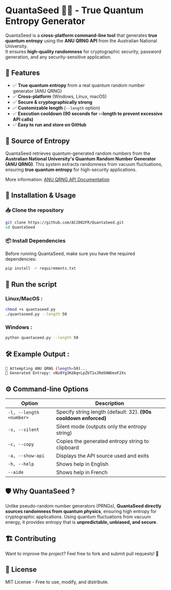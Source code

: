 # QuantaSeed 🌱🔬 - True Quantum Entropy Generator

QuantaSeed is a **cross-platform command-line tool** that generates **true quantum entropy** using the **ANU QRNG API** from the Australian National University.  
It ensures **high-quality randomness** for cryptographic security, password generation, and any security-sensitive application. 

## 🚀 Features
- ✅ **True quantum entropy** from a real quantum random number generator (ANU QRNG)
- ✅ **Cross-platform** (Windows, Linux, macOS)
- ✅ **Secure & cryptographically strong**
- ✅ **Customizable length** (`--length` option)
- ✅ **Execution cooldown (90 seconds for --length to prevent excessive API calls)**
- ✅ **Easy to run and store on GitHub**

## 🔬 Source of Entropy
QuantaSeed retrieves quantum-generated random numbers from the **Australian National University's Quantum Random Number Generator (ANU QRNG)**. This system extracts randomness from vacuum fluctuations, ensuring **true quantum entropy** for high-security applications.

More information: [ANU QRNG API Documentation](https://qrng.anu.edu.au/contact/api-documentation/)

## 🔧 Installation & Usage
### 📥 Clone the repository
```sh
git clone https://github.com/AC2002FR/QuantaSeed.git
cd QuantaSeed
```

### 📦 Install Dependencies
Before running QuantaSeed, make sure you have the required dependencies:
```sh
pip install -r requirements.txt
```

## 🚀 Run the script
### Linux/MacOS :
```sh
chmod +x quantaseed.py
./quantaseed.py --length 50
```
### Windows : 
```sh
python quantaseed.py --length 50
```

## 🛠 Example Output : 
```sh
🔄 Attempting ANU QRNG (length=50)...
🔑 Generated Entropy: vNz8Yg3KdAq+LpZbT1xJRm5HWUeoF2Xs
```

## ⚙️ Command-line Options
| Option | Description |
|--------|-------------|
| `-l, --length <number>` | Specify string length (default: 32). **(90s cooldown enforced)** |
| `-s, --silent` | Silent mode (outputs only the entropy string) |
| `-c, --copy` | Copies the generated entropy string to clipboard |
| `-a, --show-api` | Displays the API source used and exits |
| `-h, --help` | Shows help in English |
| `--aide` | Shows help in French |

## 🛡️ Why QuantaSeed ? 
Unlike pseudo-random number generators (PRNGs), **QuantaSeed directly sources randomness from quantum physics**, ensuring high entropy for cryptographic applications. Using quantum fluctuations from vacuum energy, it provides entropy that is **unpredictable, unbiased, and secure**.

## 🏗️ Contributing
Want to improve the project? Feel free to fork and submit pull requests! 🚀

## 📜 License
MIT License - Free to use, modify, and distribute.
